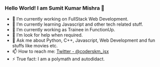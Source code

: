 ### Hello World! I am Sumit Kumar Mishra 👋



- 🔭 I’m currently working on FullStack Web Development.
- 🌱 I’m currently learning Javascript and other tech related stuff.
- 👯 I’m currently working as Trainee in FunctionUp.
- 🤔 I’m look for help when required.
- 💬 Ask me about Python, C++, Javascript, Web Development and fun stuffs like movies etc.
- 📫 How to reach me: [Twitter - @coderskm_jsx](https://twitter.com/coderskm_jsx)
- ⚡ True fact: I am a polymath and autodidact.

